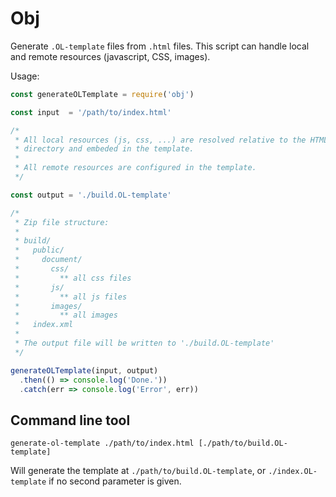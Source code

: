 
# Obj

Generate `.OL-template` files from `.html` files.
This script can handle local and remote resources (javascript, CSS, images).

Usage:
```javascript
const generateOLTemplate = require('obj')

const input  = '/path/to/index.html'

/*
 * All local resources (js, css, ...) are resolved relative to the HTML
 * directory and embeded in the template.
 *
 * All remote resources are configured in the template.
 */

const output = './build.OL-template'

/*
 * Zip file structure:
 *
 * build/
 *   public/
 *     document/
 *       css/
 *         ** all css files
 *       js/
 *         ** all js files
 *       images/
 *         ** all images
 *   index.xml
 *
 * The output file will be written to './build.OL-template'
 */

generateOLTemplate(input, output)
  .then(() => console.log('Done.'))
  .catch(err => console.log('Error', err))

```

## Command line tool

```shell
generate-ol-template ./path/to/index.html [./path/to/build.OL-template]
```

Will generate the template at `./path/to/build.OL-template`, or
`./index.OL-template` if no second parameter is given.
